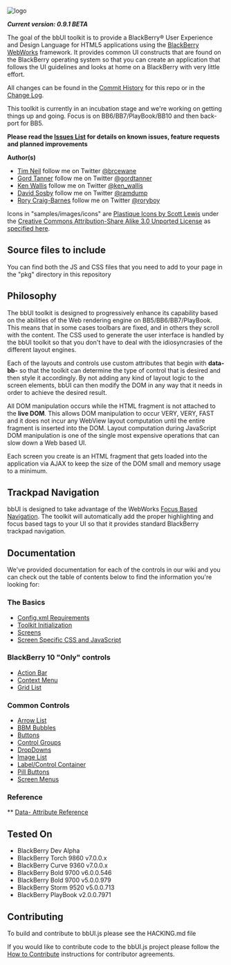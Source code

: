 ![logo](https://raw.github.com/wiki/blackberry/bbUI.js/images/bbUI_100x403.png)

_**Current version: 0.9.1 BETA**_ 

The goal of the bbUI toolkit is to provide a BlackBerry&reg; User Experience and Design Language for HTML5 applications using the 
[BlackBerry WebWorks](http://developer.blackberry.com/html5) framework.  It provides common UI constructs that
are found on the BlackBerry operating system so that you can create an application that follows the UI guidelines
and looks at home on a BlackBerry with very little effort.

All changes can be found in the [Commit History](https://github.com/blackberry/bbUI.js/commits/master) for this repo or in the [Change Log](bbUI.js/blob/master/CHANGELOG.md).

This toolkit is currently in an incubation stage and we're working on getting things up and going.  Focus is on BB6/BB7/PlayBook/BB10 and then back-port for BB5.  

**Please read the [Issues List](https://github.com/blackberry/bbUI.js/issues) for details on known issues, feature requests and planned improvements**

**Author(s)** 

* [Tim Neil](https://github.com/tneil) follow me on Twitter [@brcewane](https://twitter.com/#!/brcewane)
* [Gord Tanner](https://github.com/gtanner) follow me on Twitter [@gordtanner](https://twitter.com/#!/gordtanner)
* [Ken Wallis](https://github.com/kwallis) follow me on Twitter [@ken_wallis](https://twitter.com/#!/ken_wallis)
* [David Sosby](https://github.com/dsosby) follow me on Twitter [@ramdump](https://twitter.com/#!/ramdump)
* [Rory Craig-Barnes](https://github.com/glasspear) follow me on Twitter [@roryboy](https://twitter.com/#!/roryboy)

Icons in "samples/images/icons" are [Plastique Icons by Scott Lewis](http://iconify.it/) under the [Creative Commons Attribution-Share Alike 3.0 Unported License](http://creativecommons.org/licenses/by-sa/3.0/legalcode) as 
[specified here](http://www.iconfinder.com/browse/iconset/plastique-icons/#readme).

## Source files to include

You can find both the JS and CSS files that you need to add to your page in the "pkg" directory in this repository

## Philosophy

The bbUI toolkit is designed to progressively enhance its capability based on the abilities of the Web rendering engine 
on BB5/BB6/BB7/PlayBook.  This means that in some cases toolbars are fixed, and in others they scroll with the content.  The 
CSS used to generate the user interface is handled by the bbUI toolkit so that you don't have to deal with the idiosyncrasies
of the different layout engines.

Each of the layouts and controls use custom attributes that begin with **data-bb-** so that the toolkit can determine the type of
control that is desired and then style it accordingly.  By not adding any kind of layout logic to the screen elements, bbUI can 
then modify the DOM in any way that it needs in order to achieve the desired result.

All DOM manipulation occurs while the HTML fragment is not attached to the **live DOM**.  This allows DOM manipulation to occur
VERY, VERY, FAST and it does not incur any WebView layout computation until the entire fragment is inserted into the DOM.  Layout 
computation during JavaScript DOM manipulation is one of the single most expensive operations that can slow down a Web based UI.

Each screen you create is an HTML fragment that gets loaded into the application via AJAX to keep the size of the DOM small and memory
usage to a minimum.

## Trackpad Navigation

bbUI is designed to take advantage of the WebWorks [Focus Based Navigation](http://developer.blackberry.com/html5/apis/blackberry.focus.html). 
The toolkit will automatically add the proper highlighting and focus based tags to your UI so that it provides standard BlackBerry trackpad navigation.

## Documentation

We've provided documentation for each of the controls in our wiki and you can check out the table of contents below to find the information you're looking for:

### The Basics

* [Config.xml Requirements](https://github.com/blackberry/bbUI.js/wiki/Config.xml-Requirements)
* [Toolkit Initialization](https://github.com/blackberry/bbUI.js/wiki/Toolkit-Initialization)
* [Screens](https://github.com/blackberry/bbUI.js/wiki/Screens)
* [Screen Specific CSS and JavaScript](https://github.com/blackberry/bbUI.js/wiki/Screen-Specific-CSS-and-JavaScript)

### BlackBerry 10 "Only" controls

* [Action Bar](https://github.com/blackberry/bbUI.js/wiki/Action-Bar)
* [Context Menu](https://github.com/blackberry/bbUI.js/wiki/Context-Menus)
* [Grid List](https://github.com/blackberry/bbUI.js/wiki/Grid-List)

### Common Controls

* [Arrow List](https://github.com/blackberry/bbUI.js/wiki/Arrow-List)
* [BBM Bubbles](https://github.com/blackberry/bbUI.js/wiki/BBM-Bubbles)
* [Buttons](https://github.com/blackberry/bbUI.js/wiki/Buttons)
* [Control Groups](https://github.com/blackberry/bbUI.js/wiki/Control-Groups)
* [DropDowns](https://github.com/blackberry/bbUI.js/wiki/DropDowns)
* [Image List](https://github.com/blackberry/bbUI.js/wiki/Image-List)
* [Label/Control Container](https://github.com/blackberry/bbUI.js/wiki/Label-Control-Container)
* [Pill Buttons](https://github.com/blackberry/bbUI.js/wiki/Pill-Buttons)
* [Screen Menus](https://github.com/blackberry/bbUI.js/wiki/Screen-Menus)

### Reference

** [Data- Attribute Reference](https://github.com/blackberry/bbUI.js/wiki/Data-Attribute-Reference)

## Tested On

* BlackBerry Dev Alpha
* BlackBerry Torch 9860 v7.0.0.x
* BlackBerry Curve 9360 v7.0.0.x
* BlackBerry Bold 9700 v6.0.0.546
* BlackBerry Bold 9700 v5.0.0.979 
* BlackBerry Storm 9520 v5.0.0.713
* BlackBerry PlayBook v2.0.0.7971


## Contributing

To build and contribute to bbUI.js please see the HACKING.md file

If you would like to contribute code to the bbUI.js project please follow the [How to Contribute](http://blackberry.github.com/howToContribute.html) instructions for contributor agreements.

